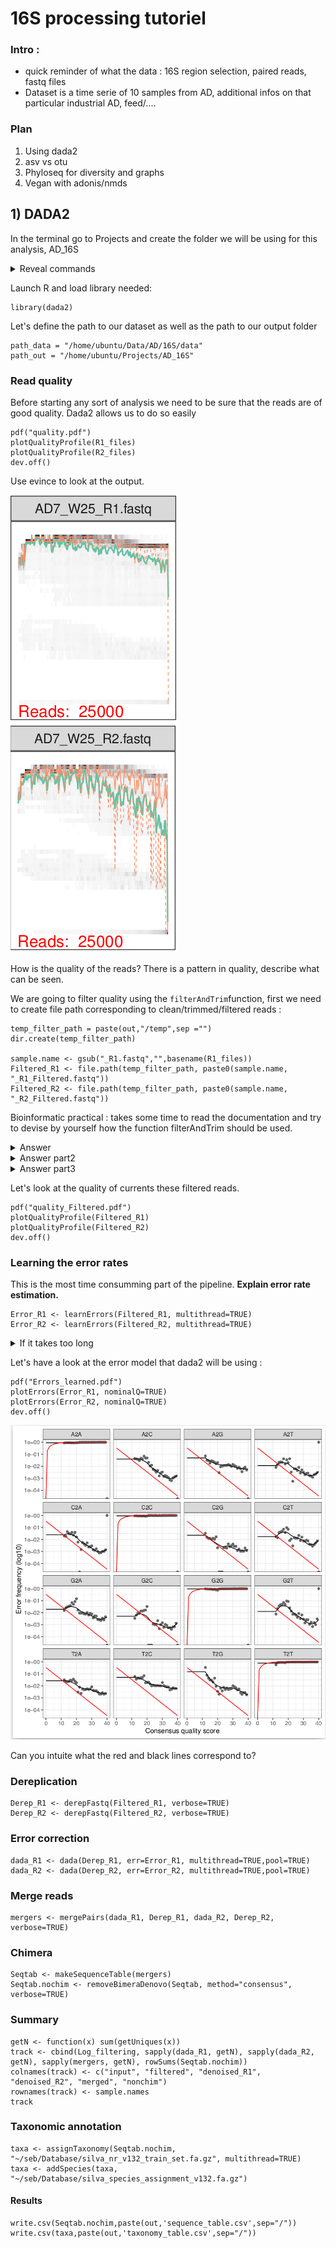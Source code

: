 # 16S processing tutoriel
### Intro : 
- quick reminder of what the data : 16S region selection, paired reads, fastq files 
- Dataset is a time serie of 10 samples from AD, additional infos on that particular industrial AD, feed/....

### Plan 
1) Using dada2 
2) asv vs otu 
3) Phyloseq for diversity and graphs
4) Vegan with adonis/nmds

## 1) DADA2
In the terminal go to Projects and create the folder we will be using for this analysis, AD_16S 

<details><summary>Reveal commands</summary>
<p>

```
cd ~/Projects
mkdir AD_16S
```

</p>
</details>

Launch R and load library needed:

    library(dada2)

Let's define the path to our dataset as well as the path to our output folder

    path_data = "/home/ubuntu/Data/AD/16S/data"
    path_out = "/home/ubuntu/Projects/AD_16S"

### Read quality
Before starting any sort of analysis we need to be sure that the reads are of good quality. 
Dada2 allows us to do so easily 

    pdf("quality.pdf")
    plotQualityProfile(R1_files)
    plotQualityProfile(R2_files)
    dev.off()

Use evince to look at the output. 

![alt tag](/figs/R1_qual_init.png)
![alt tag](/figs/R2_qual_init.png)

How is the quality of the reads? 
There is a pattern in quality, describe what can be seen.

We are going to filter quality using the  `filterAndTrim`function, first we need to create file path corresponding to clean/trimmed/filtered reads : 

    temp_filter_path = paste(out,"/temp",sep ="")
    dir.create(temp_filter_path)
    
    sample.name <- gsub("_R1.fastq","",basename(R1_files))
    Filtered_R1 <- file.path(temp_filter_path, paste0(sample.name, "_R1_Filtered.fastq"))
    Filtered_R2 <- file.path(temp_filter_path, paste0(sample.name, "_R2_Filtered.fastq"))

Bioinformatic practical : takes some time to read the documentation and try to devise by yourself how the function   filterAndTrim should be used. 

<details><summary> Answer</summary>
<p>
Documentation can be found there
https://letmegooglethat.com/?q=dada2+filterAndTrim&l=1
</p>
</details>
<details><summary> Answer part2</summary>
<p>
We definetely want to use the options :  trunclen, maxN, maxEE, truncQ, rm.phix, compress, verbose, multithread 
</p>
</details>

<details><summary> Answer part3</summary>
<p>

    Log_filtering =  filterAndTrim(R1_files,Filtered_R1,R2_files,Filtered_R2,truncLen=c(240,160),maxN=0, maxEE=c(2,2), truncQ=2, rm.phix=TRUE,compress=TRUE, verbose=TRUE,multithread=TRUE)

</p>
</details>

Let's look at the quality of currents these filtered reads.

    pdf("quality_Filtered.pdf")
    plotQualityProfile(Filtered_R1)
    plotQualityProfile(Filtered_R2)
    dev.off()


### Learning the error rates
This is the most time consumming part of the pipeline. 
**Explain error rate estimation.**

    Error_R1 <- learnErrors(Filtered_R1, multithread=TRUE)
    Error_R2 <- learnErrors(Filtered_R2, multithread=TRUE)

<details><summary> If it takes too long</summary>
<p>

    readRDS(file  =  "/home/ubuntu/Prerun/AD16S/errors_R1.rds")
    readRDS(file  =  "/home/ubuntu/Prerun/AD16S/errors_R2.rds")

</p>
</details>

Let's have a look at the error model that dada2 will be using : 

    pdf("Errors_learned.pdf")
    plotErrors(Error_R1, nominalQ=TRUE)
    plotErrors(Error_R2, nominalQ=TRUE)
    dev.off()

![alt tag](/figs/Error_learned.png)

Can you intuite what the red and black lines correspond to? 

### Dereplication

    Derep_R1 <- derepFastq(Filtered_R1, verbose=TRUE)
    Derep_R2 <- derepFastq(Filtered_R2, verbose=TRUE)

### Error correction

    dada_R1 <- dada(Derep_R1, err=Error_R1, multithread=TRUE,pool=TRUE)
    dada_R2 <- dada(Derep_R2, err=Error_R2, multithread=TRUE,pool=TRUE)

### Merge reads 

    mergers <- mergePairs(dada_R1, Derep_R1, dada_R2, Derep_R2, verbose=TRUE)

### Chimera

    Seqtab <- makeSequenceTable(mergers)
    Seqtab.nochim <- removeBimeraDenovo(Seqtab, method="consensus", verbose=TRUE)

### Summary

    getN <- function(x) sum(getUniques(x))
    track <- cbind(Log_filtering, sapply(dada_R1, getN), sapply(dada_R2, getN), sapply(mergers, getN), rowSums(Seqtab.nochim))
    colnames(track) <- c("input", "filtered", "denoised_R1", "denoised_R2", "merged", "nonchim")
    rownames(track) <- sample.names
    track

### Taxonomic annotation

    taxa <- assignTaxonomy(Seqtab.nochim, "~/seb/Database/silva_nr_v132_train_set.fa.gz", multithread=TRUE)
    taxa <- addSpecies(taxa, "~/seb/Database/silva_species_assignment_v132.fa.gz")

#### Results

    write.csv(Seqtab.nochim,paste(out,'sequence_table.csv',sep="/"))
    write.csv(taxa,paste(out,'taxonomy_table.csv',sep="/"))

